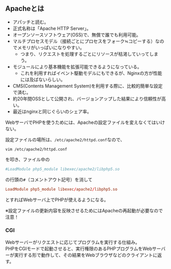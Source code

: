 ## Apacheとは  
- アパッチと読む。
- 正式名称は「Apache HTTP Server」。
- オープンソースソフトウェア(OSS)で、無償で誰でも利用可能。
- マルチプロセスモデル（接続ごとにプロセスをフォーク≒コピーする）なのでメモリがいっぱいになりやすい。
    - つまり、リクエストを処理するごとにリソースが枯渇していってしまう。
- モジュールにより基本機能を拡張可能できるようになっている。
    - これを利用すればイベント駆動モデルにもできるが、Nginxの方が性能には及ばないらしい。
- CMS(Contents Management System)を利用する際に、比較的簡単な設定で済む。
- 約20年間OSSとして公開され、バージョンアップした結果により信頼性が高い。
- 最近はnginxと同じぐらいのシェア率。

WebサーバでPHPを使うためには、Apacheの設定ファイルを変えなくてはいけない。

設定ファイルの場所は、`/etc/apache2/httpd.conf`なので、

```linux
vim /etc/apache2/httpd.conf
```

を叩き、ファイル中の

```/etc/apache2/httpd.conf
#LoadModule php5_module libexec/apache2/libphp5.so
```

の行頭の`#`（コメントアウト記号）を消して

```/etc/apache2/httpd.conf
LoadModule php5_module libexec/apache2/libphp5.so
```

とすればWebサーバ上でPHPが使えるようになる。

※設定ファイルの更新内容を反映させるためにはApacheの再起動が必要なので注意！

### CGI 
Webサーバーがリクエストに応じてプログラムを実行する仕組み。  
PHPをCGIモードで起動させると、実行権限のあるPHPプログラムをWebサーバーが実行する形で動作して、その結果をWebブラウザなどのクライアントに返す。

